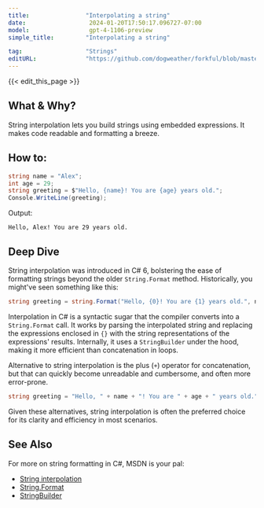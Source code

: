 ```yaml
---
title:                "Interpolating a string"
date:                  2024-01-20T17:50:17.096727-07:00
model:                 gpt-4-1106-preview
simple_title:         "Interpolating a string"

tag:                  "Strings"
editURL:              "https://github.com/dogweather/forkful/blob/master/content/en/c-sharp/interpolating-a-string.md"
---
```


{{< edit_this_page >}}

## What & Why?
String interpolation lets you build strings using embedded expressions. It makes code readable and formatting a breeze.

## How to:
```C# 
string name = "Alex";
int age = 29;
string greeting = $"Hello, {name}! You are {age} years old.";
Console.WriteLine(greeting);
```
Output:
```
Hello, Alex! You are 29 years old.
```

## Deep Dive
String interpolation was introduced in C# 6, bolstering the ease of formatting strings beyond the older `String.Format` method. Historically, you might've seen something like this:

```C# 
string greeting = string.Format("Hello, {0}! You are {1} years old.", name, age);
```

Interpolation in C# is a syntactic sugar that the compiler converts into a `String.Format` call. It works by parsing the interpolated string and replacing the expressions enclosed in `{}` with the string representations of the expressions' results. Internally, it uses a `StringBuilder` under the hood, making it more efficient than concatenation in loops.

Alternative to string interpolation is the plus (`+`) operator for concatenation, but that can quickly become unreadable and cumbersome, and often more error-prone.

```C# 
string greeting = "Hello, " + name + "! You are " + age + " years old.";
```

Given these alternatives, string interpolation is often the preferred choice for its clarity and efficiency in most scenarios.

## See Also
For more on string formatting in C#, MSDN is your pal:
- [String interpolation](https://docs.microsoft.com/en-us/dotnet/csharp/language-reference/tokens/interpolated)
- [String.Format](https://docs.microsoft.com/en-us/dotnet/api/system.string.format?view=net-6.0)
- [StringBuilder](https://docs.microsoft.com/en-us/dotnet/api/system.text.stringbuilder?view=net-6.0)
